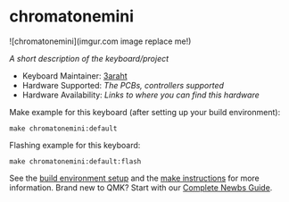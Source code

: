 # chromatonemini

![chromatonemini](imgur.com image replace me!)

*A short description of the keyboard/project*

* Keyboard Maintainer: [3araht](https://github.com/yourusername)
* Hardware Supported: *The PCBs, controllers supported*
* Hardware Availability: *Links to where you can find this hardware*

Make example for this keyboard (after setting up your build environment):

    make chromatonemini:default

Flashing example for this keyboard:

    make chromatonemini:default:flash

See the [build environment setup](https://docs.qmk.fm/#/getting_started_build_tools) and the [make instructions](https://docs.qmk.fm/#/getting_started_make_guide) for more information. Brand new to QMK? Start with our [Complete Newbs Guide](https://docs.qmk.fm/#/newbs).

